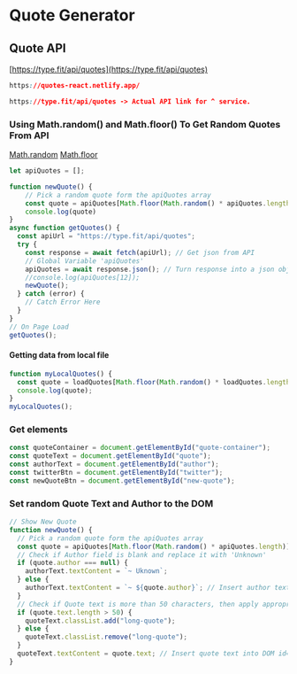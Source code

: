 # Quote Generator

## Quote API
[https://type.fit/api/quotes](https://type.fit/api/quotes)
```css
https://quotes-react.netlify.app/

https://type.fit/api/quotes -> Actual API link for ^ service.
```
### Using Math.random() and Math.floor() To Get Random Quotes From API
[Math.random](https://developer.mozilla.org/en-US/docs/Web/JavaScript/Reference/Global_Objects/Math/random)
[Math.floor](https://developer.mozilla.org/en-US/docs/Web/JavaScript/Reference/Global_Objects/Math/floor)

```javascript
let apiQuotes = [];

function newQuote() {
    // Pick a random quote form the apiQuotes array
    const quote = apiQuotes[Math.floor(Math.random() * apiQuotes.length)];
    console.log(quote)
}
async function getQuotes() {
  const apiUrl = "https://type.fit/api/quotes";
  try {
    const response = await fetch(apiUrl); // Get json from API
    // Global Variable 'apiQuotes'
    apiQuotes = await response.json(); // Turn response into a json object
    //console.log(apiQuotes[12]);
    newQuote();
  } catch (error) {
    // Catch Error Here
  }
}
// On Page Load
getQuotes();
```
#### Getting data from local file
```javascript
function myLocalQuotes() {
  const quote = loadQuotes[Math.floor(Math.random() * loadQuotes.length)];
  console.log(quote);
}
myLocalQuotes();
```
### Get elements
```javascript
const quoteContainer = document.getElementById("quote-container");
const quoteText = document.getElementById("quote");
const authorText = document.getElementById("author");
const twitterBtn = document.getElementById("twitter");
const newQuoteBtn = document.getElementById("new-quote");
```

### Set random Quote Text and Author to the DOM
```javascript
// Show New Quote
function newQuote() {
  // Pick a random quote form the apiQuotes array
  const quote = apiQuotes[Math.floor(Math.random() * apiQuotes.length)];
  // Check if Author field is blank and replace it with 'Unknown'
  if (quote.author === null) {
    authorText.textContent = `~ Uknown`;
  } else {
    authorText.textContent = `~ ${quote.author}`; // Insert author text into DOM id=author
  }
  // Check if Quote text is more than 50 characters, then apply appropriate styling
  if (quote.text.length > 50) {
    quoteText.classList.add("long-quote");
  } else {
    quoteText.classList.remove("long-quote");
  }
  quoteText.textContent = quote.text; // Insert quote text into DOM id=quote
}
```